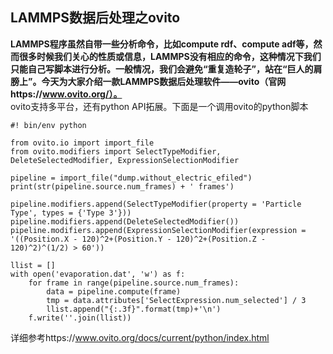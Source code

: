 ## LAMMPS数据后处理之ovito  
**LAMMPS程序虽然自带一些分析命令，比如compute rdf、compute adf等，然而很多时候我们关心的性质或信息，LAMMPS没有相应的命令，这种情况下我们只能自己写脚本进行分析。一般情况，我们会避免“重复造轮子”，站在“巨人的肩膀上”。今天为大家介绍一款LAMMPS数据后处理软件——ovito（官网https://www.ovito.org/）。**  
ovito支持多平台，还有python API拓展。下面是一个调用ovito的python脚本  
```
#! bin/env python

from ovito.io import import_file
from ovito.modifiers import SelectTypeModifier, DeleteSelectedModifier, ExpressionSelectionModifier

pipeline = import_file("dump.without_electric_efiled")
print(str(pipeline.source.num_frames) + ' frames')

pipeline.modifiers.append(SelectTypeModifier(property = 'Particle Type', types = {'Type 3'}))
pipeline.modifiers.append(DeleteSelectedModifier())
pipeline.modifiers.append(ExpressionSelectionModifier(expression = '((Position.X - 120)^2+(Position.Y - 120)^2+(Position.Z - 120)^2)^(1/2) > 60'))

llist = []
with open('evaporation.dat', 'w') as f:
    for frame in range(pipeline.source.num_frames):
        data = pipeline.compute(frame)
        tmp = data.attributes['SelectExpression.num_selected'] / 3
        llist.append("{:.3f}".format(tmp)+'\n')
    f.write(''.join(llist))
```
详细参考https://www.ovito.org/docs/current/python/index.html